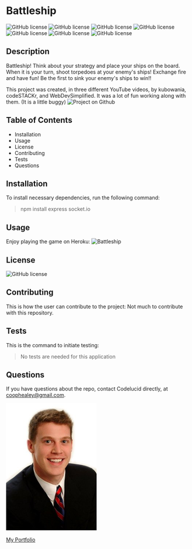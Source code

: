 # Battleship

![GitHub license](https://img.shields.io/badge/Skill-HTML-brightgreen) ![GitHub license](https://img.shields.io/badge/Skill-CSS-blue) ![GitHub license](https://img.shields.io/badge/Skill-JavaScript-red) ![GitHub license](https://img.shields.io/badge/Skill-Node.js-orange) ![GitHub license](https://img.shields.io/badge/Skill-Socket.IO-brightgreen) ![GitHub license](https://img.shields.io/badge/Skill-Express-green) ![GitHub license](https://img.shields.io/badge/Deploy-Heroku-purple)

## Description  

Battleship!  Think about your strategy and place your ships on the board.  When it is your turn, shoot torpedoes at your enemy's ships!  Exchange fire and have fun!  Be the first to sink your enemy's ships to win!!  

This project was created, in three different YouTube videos, by kubowania, codeSTACKr, and WebDevSimplified.  It was a lot of fun working along with them. (It is a little buggy)
![Project on Github](https://github.com/kubowania/battleships)

## Table of Contents
- Installation 
- Usage
- License
- Contributing
- Tests
- Questions  

## Installation  

To install necessary dependencies, run the following command:
>npm install express socket.io

## Usage  

Enjoy playing the game on Heroku:
![Battleship](https://battleship-codelucid.herokuapp.com/)  

## License  

![GitHub license](https://img.shields.io/badge/license-None-brightgreen)

## Contributing  

This is how the user can contribute to the project:
Not much to contribute with this repository.  

## Tests  

This is the command to initiate testing:
>No tests are needed for this application  

## Questions  

If you have questions about the repo, contact Codelucid directly, at coophealey@gmail.com.

[![My Profile Picture](/profilePic.png)](https://github.com/codelucid "My Profile Picture")

[My Portfolio](https://codelucid.github.io/Portfolio/ "My Portfolio")